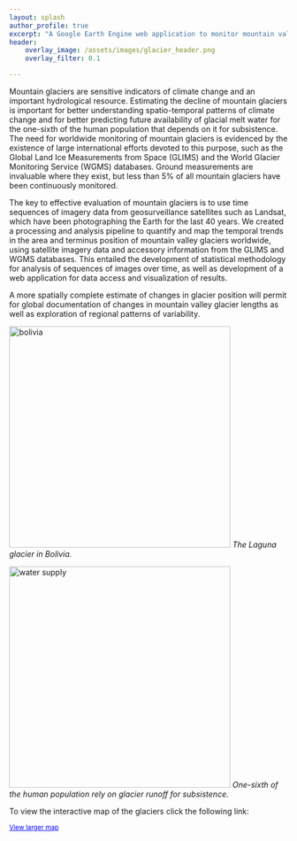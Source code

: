 ```yaml
---
layout: splash
author_profile: true
excerpt: "A Google Earth Engine web application to monitor mountain valley glaciers"
header:
    overlay_image: /assets/images/glacier_header.png
    overlay_filter: 0.1

---
```


Mountain glaciers are sensitive indicators of
climate change and an important hydrological resource. Estimating the decline of mountain glaciers is important
for better understanding spatio-temporal patterns of climate change and for better predicting future
availability of glacial melt water for the one-sixth of the human population that depends on it for subsistence.
The need for worldwide monitoring of mountain glaciers is evidenced by the existence of large international
efforts devoted to this purpose, such as the Global Land Ice Measurements from Space (GLIMS)
and the World Glacier Monitoring Service (WGMS) databases. Ground measurements are invaluable where they exist, but less than 5% of
all mountain glaciers have been continuously monitored.

The key to effective evaluation of mountain glaciers is to use time sequences of imagery data from
geosurveillance satellites such as Landsat, which have been photographing the Earth for the last 40 years.
We created a processing and analysis pipeline to quantify and map the temporal trends in the
area and terminus position of mountain valley glaciers worldwide, using satellite imagery data and accessory information from
the GLIMS and WGMS databases. This entailed the development of statistical methodology for analysis of
sequences of images over time, as well as development of a web application for data access and visualization of results.

A more spatially complete estimate of changes in glacier position will permit for global documentation of
changes in mountain valley glacier lengths as well as exploration of regional patterns of variability.
<p>
  <img src="https://user-images.githubusercontent.com/13628543/119705643-dc037b00-be0d-11eb-9c48-3f5b16b2223d.png" alt="bolivia" width="400"/>
  <em>The Laguna glacier in Bolivia.</em>
 </p>
 
 <p>
<img src="https://user-images.githubusercontent.com/13628543/119705957-3a305e00-be0e-11eb-9dea-53d81c12303a.png" alt="water supply" width="400"/>
<em>One-sixth of the human population rely on glacier runoff for subsistence.</em>
</p>

To view the interactive map of the glaciers click the following link:
<div class="embed-container"><small><a href="//ucsdonline.maps.arcgis.com/apps/Embed/index.html?webmap=482e61b3dddf4cc6a7d431e890f2c92c&extent=37.2885,7.0847,124.1245,50.335&zoom=true&scale=true&search=true&searchextent=true&disable_scroll=true&theme=light" style="color:#0000FF;text-align:left" target="_blank">View larger map</a></small><br>

